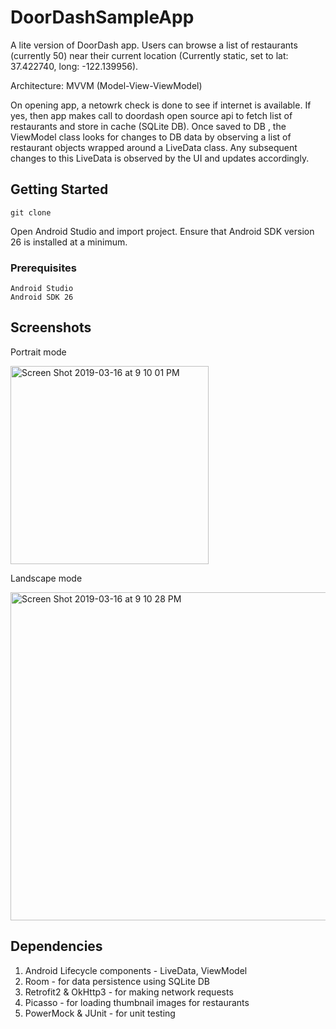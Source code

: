 # DoorDashSampleApp

A lite version of DoorDash app. Users can browse a list of restaurants (currently 50) near their current location (Currently static, set to lat: 37.422740, long: -122.139956).

Architecture: MVVM (Model-View-ViewModel)

On opening app, a netowrk check is done to see if internet is available. If yes, then app makes call to doordash open source api to fetch list of restaurants and store in cache (SQLite DB).
Once saved to DB , the ViewModel class looks for changes to DB data by observing a list of restaurant objects wrapped around a LiveData class. Any subsequent changes to this LiveData is observed by the UI and updates accordingly.


## Getting Started
```
git clone
```
Open Android Studio and import project. Ensure that Android SDK version 26 is installed at a minimum.


### Prerequisites
```
Android Studio
Android SDK 26
```

## Screenshots
Portrait mode

<img width="317" alt="Screen Shot 2019-03-16 at 9 10 01 PM" src="https://user-images.githubusercontent.com/13279942/54485090-0caff900-4830-11e9-9c8b-8853cf50b35f.png">

Landscape mode

<img width="525" alt="Screen Shot 2019-03-16 at 9 10 28 PM" src="https://user-images.githubusercontent.com/13279942/54485093-10438000-4830-11e9-9403-386658ea2a6f.png">


## Dependencies
1. Android Lifecycle components - LiveData, ViewModel
2. Room - for data persistence using SQLite DB
3. Retrofit2 & OkHttp3 - for making network requests
4. Picasso - for loading thumbnail images for restaurants
5. PowerMock & JUnit - for unit testing



